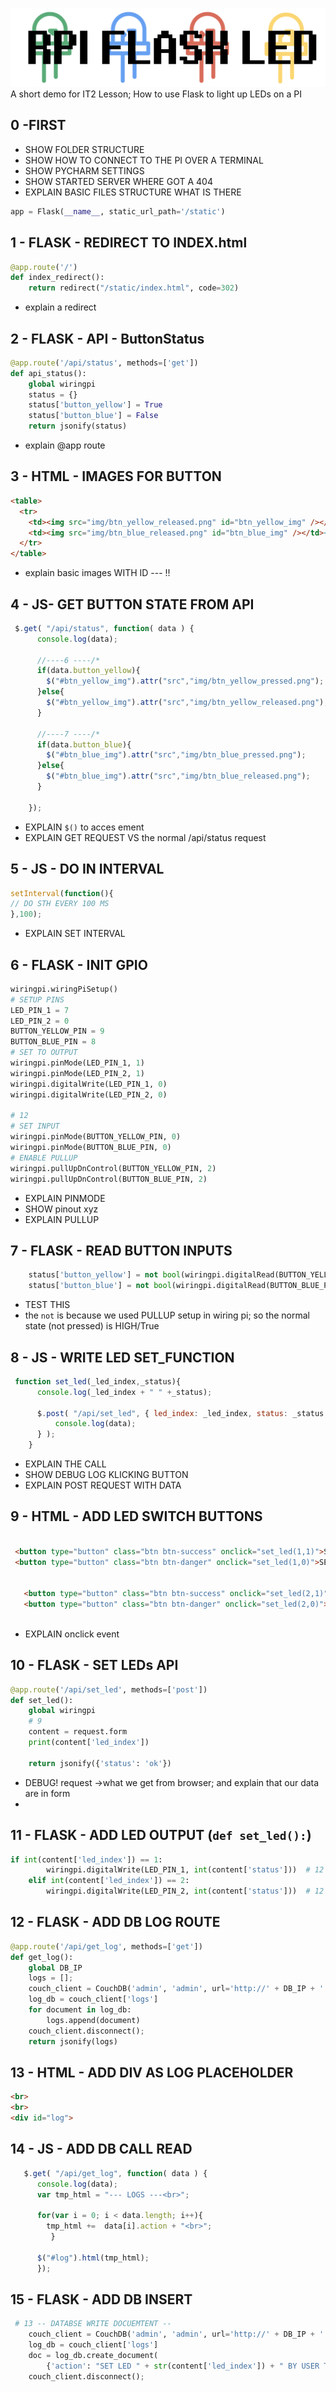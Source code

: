 ![Gopher image](documentation/logo.png)
A short demo for IT2 Lesson; How to use Flask to light up LEDs on a PI







## 0 -FIRST
* SHOW FOLDER STRUCTURE
* SHOW HOW TO CONNECT TO THE PI OVER A TERMINAL
* SHOW PYCHARM SETTINGS
* SHOW STARTED SERVER WHERE GOT A 404
* EXPLAIN BASIC FILES STRUCTURE WHAT IS THERE


```python
app = Flask(__name__, static_url_path='/static')
```

## 1 - FLASK - REDIRECT TO INDEX.html
```python
@app.route('/')
def index_redirect():
    return redirect("/static/index.html", code=302)
```
* explain a redirect


## 2 - FLASK - API - ButtonStatus

```python
@app.route('/api/status', methods=['get'])
def api_status():
    global wiringpi
    status = {}
    status['button_yellow'] = True
    status['button_blue'] = False
    return jsonify(status)
```
* explain @app route

## 3 - HTML - IMAGES FOR BUTTON
```html
<table>
  <tr>
    <td><img src="img/btn_yellow_released.png" id="btn_yellow_img" /></td><!-- 4 -->
    <td><img src="img/btn_blue_released.png" id="btn_blue_img" /></td><!-- 4 -->
  </tr>
</table>
```
* explain basic images WITH ID --- !!


## 4 - JS- GET BUTTON STATE FROM API
```js
 $.get( "/api/status", function( data ) {
      console.log(data);
      
      //----6 ----/*
      if(data.button_yellow){
        $("#btn_yellow_img").attr("src","img/btn_yellow_pressed.png");
      }else{
        $("#btn_yellow_img").attr("src","img/btn_yellow_released.png");
      }

      //----7 ----/*
      if(data.button_blue){
        $("#btn_blue_img").attr("src","img/btn_blue_pressed.png");
      }else{
        $("#btn_blue_img").attr("src","img/btn_blue_released.png");
      }

    });
```
* EXPLAIN `$()` to acces ement
* EXPLAIN GET REQUEST VS the normal /api/status request



## 5 - JS - DO IN INTERVAL
```js
setInterval(function(){
// DO STH EVERY 100 MS
},100);
```
* EXPLAIN SET INTERVAL

## 6 - FLASK - INIT GPIO
```python
wiringpi.wiringPiSetup()
# SETUP PINS
LED_PIN_1 = 7
LED_PIN_2 = 0
BUTTON_YELLOW_PIN = 9
BUTTON_BLUE_PIN = 8
# SET TO OUTPUT
wiringpi.pinMode(LED_PIN_1, 1)
wiringpi.pinMode(LED_PIN_2, 1)
wiringpi.digitalWrite(LED_PIN_1, 0)
wiringpi.digitalWrite(LED_PIN_2, 0)

# 12
# SET INPUT
wiringpi.pinMode(BUTTON_YELLOW_PIN, 0)
wiringpi.pinMode(BUTTON_BLUE_PIN, 0)
# ENABLE PULLUP
wiringpi.pullUpDnControl(BUTTON_YELLOW_PIN, 2)
wiringpi.pullUpDnControl(BUTTON_BLUE_PIN, 2)
```
* EXPLAIN PINMODE
* SHOW pinout xyz
* EXPLAIN PULLUP


## 7 - FLASK - READ BUTTON INPUTS
```python
    status['button_yellow'] = not bool(wiringpi.digitalRead(BUTTON_YELLOW_PIN))
    status['button_blue'] = not bool(wiringpi.digitalRead(BUTTON_BLUE_PIN))
```
* TEST THIS
* the `not` is because we used PULLUP setup in wiring pi; so the normal state (not pressed) is HIGH/True


## 8 - JS - WRITE LED SET_FUNCTION
```js
 function set_led(_led_index,_status){
      console.log(_led_index + " " +_status);

      $.post( "/api/set_led", { led_index: _led_index, status: _status },function (data) {
          console.log(data);
      } );
    }
```
* EXPLAIN THE CALL
* SHOW DEBUG LOG KLICKING BUTTON
* EXPLAIN POST REQUEST WITH DATA


## 9 - HTML - ADD LED SWITCH BUTTONS
```html

 <button type="button" class="btn btn-success" onclick="set_led(1,1)">SET LED 1 ON</button><!-- 9 -->
 <button type="button" class="btn btn-danger" onclick="set_led(1,0)">SET LED 1 OFF</button><!-- 9 -->
  

   <button type="button" class="btn btn-success" onclick="set_led(2,1)">SET LED 2 ON</button><!-- 9 -->
   <button type="button" class="btn btn-danger" onclick="set_led(2,0)">SET LED 2 OFF</button><!-- 9 -->
 
```
* EXPLAIN onclick event




## 10 - FLASK - SET LEDs API
```python
@app.route('/api/set_led', methods=['post'])
def set_led():
    global wiringpi
    # 9
    content = request.form
    print(content['led_index'])

    return jsonify({'status': 'ok'})
```
* DEBUG! request ->what we get from browser; and explain that our data are in form
*


## 11 - FLASK - ADD LED OUTPUT (`def set_led():`)
```python
if int(content['led_index']) == 1:
        wiringpi.digitalWrite(LED_PIN_1, int(content['status']))  # 12
    elif int(content['led_index']) == 2:
        wiringpi.digitalWrite(LED_PIN_2, int(content['status']))  # 12
```




## 12 - FLASK - ADD DB LOG ROUTE
```python
@app.route('/api/get_log', methods=['get'])
def get_log():
    global DB_IP
    logs = [];
    couch_client = CouchDB('admin', 'admin', url='http://' + DB_IP + ':5984', connect=True)
    log_db = couch_client['logs']
    for document in log_db:
        logs.append(document)
    couch_client.disconnect();
    return jsonify(logs)
```

## 13 - HTML - ADD DIV AS LOG PLACEHOLDER
```html
<br>
<br>
<div id="log">
```

## 14 - JS - ADD DB CALL READ

```js
   $.get( "/api/get_log", function( data ) {
      console.log(data);
      var tmp_html = "--- LOGS ---<br>";

      for(var i = 0; i < data.length; i++){
        tmp_html +=  data[i].action + "<br>";
         }

      $("#log").html(tmp_html);
      });
```

## 15 - FLASK - ADD DB INSERT
```python
 # 13 -- DATABSE WRITE DOCUEMTENT --
    couch_client = CouchDB('admin', 'admin', url='http://' + DB_IP + ':5984', connect=True)
    log_db = couch_client['logs']
    doc = log_db.create_document(
        {'action': "SET LED " + str(content['led_index']) + " BY USER TO " + str(content['status'])})
    couch_client.disconnect();

```
